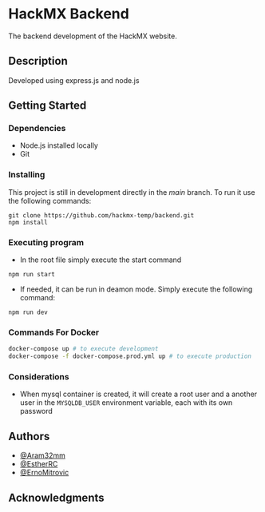 # HackMX Backend

The backend development of the HackMX website.

## Description

Developed using express.js and node.js

## Getting Started

### Dependencies

* Node.js installed locally
* Git

### Installing
This project is still in development directly in the *main* branch. To run it use the following commands:
~~~
git clone https://github.com/hackmx-temp/backend.git
npm install
~~~

### Executing program

* In the root file simply execute the start command
```
npm run start
```
* If needed, it can be run in deamon mode. Simply execute the following command:
```
npm run dev
```

### Commands For Docker

```sh
docker-compose up # to execute development
docker-compose -f docker-compose.prod.yml up # to execute production
```

### Considerations

- When mysql container is created, it will create a root user and a another user in the `MYSQLDB_USER` environment variable, each with its own password

## Authors
* [@Aram32mm](https://github.com/Aram32mm)
* [@EstherRC](https://github.com/EstherRC)
* [@ErnoMitrovic](https://github.com/ErnoMitrovic)

## Acknowledgments
